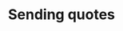 ---
title: Sending quotes
sidebar_position: 2
description: Sending quotes
toc_min_heading_level: 2
toc_max_heading_level: 4
tags:
  - Quote
---